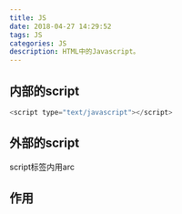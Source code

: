 ```yaml
---
title: JS
date: 2018-04-27 14:29:52
tags: JS
categories: JS
description: HTML中的Javascript。
---
```


## 内部的script
```Javascript
<script type="text/javascript"></script>
```
## 外部的script
script标签内用arc
## 作用